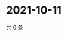 # 2021-10-11

共 0 条

<!-- BEGIN WEIBO -->
<!-- 最后更新时间 Mon Oct 11 2021 18:15:37 GMT+0800 (China Standard Time) -->

<!-- END WEIBO -->
